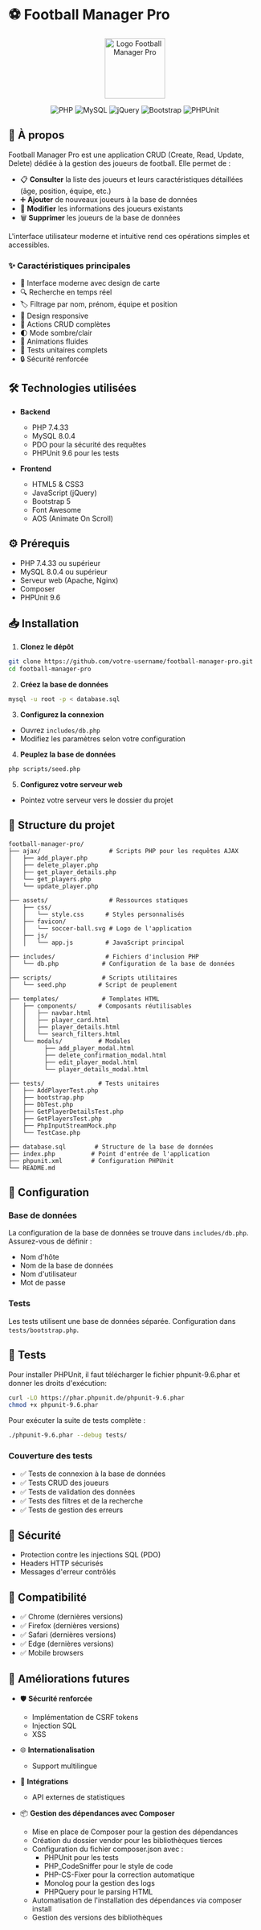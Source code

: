 # :soccer: Football Manager Pro

<div align="center">
  <img src="assets/favicon/soccer-ball.svg" alt="Logo Football Manager Pro" width="120"/>
  
  ![PHP](https://img.shields.io/badge/PHP-7.4.33-blue)
  ![MySQL](https://img.shields.io/badge/MySQL-8.0.4-orange)
  ![jQuery](https://img.shields.io/badge/jQuery-3.6.0-blue)
  ![Bootstrap](https://img.shields.io/badge/Bootstrap-5.3.0-purple)
  ![PHPUnit](https://img.shields.io/badge/PHPUnit-9.6-green)
</div>

## 📖 À propos

Football Manager Pro est une application CRUD (Create, Read, Update, Delete) dédiée à la gestion des joueurs de football. Elle permet de :

- 📋 **Consulter** la liste des joueurs et leurs caractéristiques détaillées (âge, position, équipe, etc.)
- ➕ **Ajouter** de nouveaux joueurs à la base de données
- 📝 **Modifier** les informations des joueurs existants
- 🗑️ **Supprimer** les joueurs de la base de données

L'interface utilisateur moderne et intuitive rend ces opérations simples et accessibles.

### ✨ Caractéristiques principales

- 🎴 Interface moderne avec design de carte
- 🔍 Recherche en temps réel
- 🏷️ Filtrage par nom, prénom, équipe et position
- 📱 Design responsive
- 🎯 Actions CRUD complètes
- 🌓 Mode sombre/clair
- 🔄 Animations fluides
- 🧪 Tests unitaires complets
- 🔒 Sécurité renforcée

## 🛠️ Technologies utilisées

- **Backend**

  - PHP 7.4.33
  - MySQL 8.0.4
  - PDO pour la sécurité des requêtes
  - PHPUnit 9.6 pour les tests

- **Frontend**
  - HTML5 & CSS3
  - JavaScript (jQuery)
  - Bootstrap 5
  - Font Awesome
  - AOS (Animate On Scroll)

## ⚙️ Prérequis

- PHP 7.4.33 ou supérieur
- MySQL 8.0.4 ou supérieur
- Serveur web (Apache, Nginx)
- Composer
- PHPUnit 9.6

## 📥 Installation

1. **Clonez le dépôt**

```bash
git clone https://github.com/votre-username/football-manager-pro.git
cd football-manager-pro
```

2. **Créez la base de données**

```bash
mysql -u root -p < database.sql
```

3. **Configurez la connexion**

- Ouvrez `includes/db.php`
- Modifiez les paramètres selon votre configuration

4. **Peuplez la base de données**

```bash
php scripts/seed.php
```

5. **Configurez votre serveur web**

- Pointez votre serveur vers le dossier du projet

## 📁 Structure du projet

```
football-manager-pro/
├── ajax/                   # Scripts PHP pour les requêtes AJAX
│   ├── add_player.php
│   ├── delete_player.php
│   ├── get_player_details.php
│   └── get_players.php
│   └── update_player.php
│
├── assets/                 # Ressources statiques
│   ├── css/
│   │   └── style.css      # Styles personnalisés
│   ├── favicon/
│   │   └── soccer-ball.svg # Logo de l'application
│   ├── js/
│   │   └── app.js         # JavaScript principal
│
├── includes/              # Fichiers d'inclusion PHP
│   └── db.php            # Configuration de la base de données
│
├── scripts/              # Scripts utilitaires
│   └── seed.php         # Script de peuplement
│
├── templates/            # Templates HTML
│   ├── components/      # Composants réutilisables
│   │   ├── navbar.html
│   │   ├── player_card.html
│   │   ├── player_details.html
│   │   └── search_filters.html
│   └── modals/          # Modales
│         ├── add_player_modal.html
│         ├── delete_confirmation_modal.html
│         ├── edit_player_modal.html
│         └── player_details_modal.html
│
├── tests/               # Tests unitaires
│   ├── AddPlayerTest.php
│   ├── bootstrap.php
│   ├── DbTest.php
│   ├── GetPlayerDetailsTest.php
│   ├── GetPlayersTest.php
│   ├── PhpInputStreamMock.php
│   └── TestCase.php
│
├── database.sql        # Structure de la base de données
├── index.php          # Point d'entrée de l'application
├── phpunit.xml        # Configuration PHPUnit
└── README.md
```

## 🔧 Configuration

### Base de données

La configuration de la base de données se trouve dans `includes/db.php`. Assurez-vous de définir :

- Nom d'hôte
- Nom de la base de données
- Nom d'utilisateur
- Mot de passe

### Tests

Les tests utilisent une base de données séparée. Configuration dans `tests/bootstrap.php`.

## 🧪 Tests

Pour installer PHPUnit, il faut télécharger le fichier phpunit-9.6.phar et donner les droits d'exécution:

```bash
curl -LO https://phar.phpunit.de/phpunit-9.6.phar
chmod +x phpunit-9.6.phar
```

Pour exécuter la suite de tests complète :

```bash
./phpunit-9.6.phar --debug tests/
```

### Couverture des tests

- ✅ Tests de connexion à la base de données
- ✅ Tests CRUD des joueurs
- ✅ Tests de validation des données
- ✅ Tests des filtres et de la recherche
- ✅ Tests de gestion des erreurs

## 🔐 Sécurité

- Protection contre les injections SQL (PDO)
- Headers HTTP sécurisés
- Messages d'erreur contrôlés

## 📱 Compatibilité

- ✅ Chrome (dernières versions)
- ✅ Firefox (dernières versions)
- ✅ Safari (dernières versions)
- ✅ Edge (dernières versions)
- ✅ Mobile browsers

## 🚀 Améliorations futures

- 🛡️ **Sécurité renforcée**

  - Implémentation de CSRF tokens
  - Injection SQL
  - XSS

- 🌐 **Internationalisation**

  - Support multilingue

- 🤝 **Intégrations**

  - API externes de statistiques

- 📦 **Gestion des dépendances avec Composer**
  - Mise en place de Composer pour la gestion des dépendances
  - Création du dossier vendor pour les bibliothèques tierces
  - Configuration du fichier composer.json avec :
    - PHPUnit pour les tests
    - PHP_CodeSniffer pour le style de code
    - PHP-CS-Fixer pour la correction automatique
    - Monolog pour la gestion des logs
    - PHPQuery pour le parsing HTML
  - Automatisation de l'installation des dépendances via composer install
  - Gestion des versions des bibliothèques
